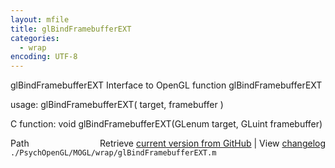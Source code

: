 ```yaml
---
layout: mfile
title: glBindFramebufferEXT
categories:
  - wrap
encoding: UTF-8
---
```


glBindFramebufferEXT  Interface to OpenGL function glBindFramebufferEXT

usage:  glBindFramebufferEXT\( target, framebuffer \)

C function:  void glBindFramebufferEXT\(GLenum target, GLuint framebuffer\)


<div class="code_header" style="text-align:right;">
  <span style="float:left;">Path&nbsp;&nbsp;</span> <span class="counter">Retrieve <a href=
  "https://raw.github.com/Psychtoolbox-3/Psychtoolbox-3/beta/./PsychOpenGL/MOGL/wrap/glBindFramebufferEXT.m">current version from GitHub</a> | View <a href=
  "https://github.com/Psychtoolbox-3/Psychtoolbox-3/commits/beta/./PsychOpenGL/MOGL/wrap/glBindFramebufferEXT.m">changelog</a></span>
</div>
<div class="code">
  <code>./PsychOpenGL/MOGL/wrap/glBindFramebufferEXT.m</code>
</div>
